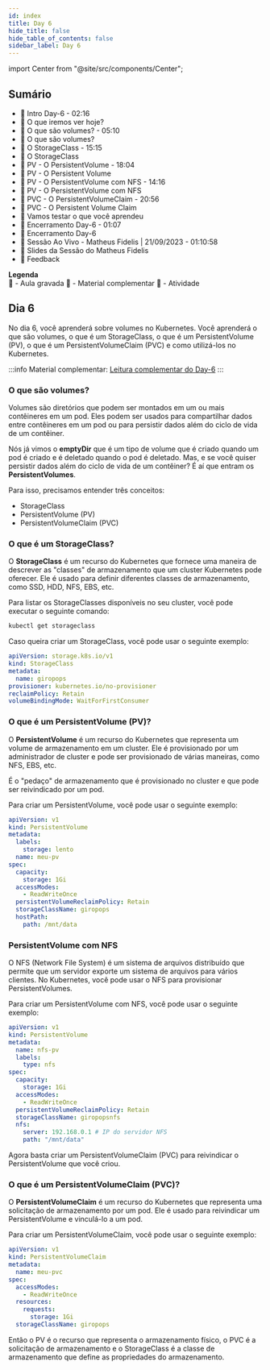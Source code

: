 ```yaml
---
id: index
title: Day 6
hide_title: false
hide_table_of_contents: false
sidebar_label: Day 6
---
```


import Center from "@site/src/components/Center";

## Sumário

- 🎥 Intro Day-6 - 02:16
- 📖 O que iremos ver hoje?
- 🎥 O que são volumes? - 05:10
- 📖 O que são volumes?
- 🎥 O StorageClass - 15:15
- 📖 O StorageClass
- 🎥 PV - O PersistentVolume - 18:04
- 📖 PV - O Persistent Volume
- 🎥 PV - O PersistentVolume com NFS - 14:16
- 📖 PV - O PersistentVolume com NFS
- 🎥 PVC - O PersistentVolumeClaim - 20:56
- 📖 PVC - O Persistent Volume Claim
- 📝 Vamos testar o que você aprendeu
- 🎥 Encerramento Day-6 - 01:07
- 📖 Encerramento Day-6
- 🎥 Sessão Ao Vivo - Matheus Fidelis | 21/09/2023 - 01:10:58
- 📖 Slides da Sessão do Matheus Fidelis
- 📝 Feedback

**Legenda**  
🎥 - Aula gravada
📖 - Material complementar
📝 - Atividade

## Dia 6

No dia 6, você aprenderá sobre volumes no Kubernetes. Você aprenderá o que são volumes, o que é um StorageClass, o que é um PersistentVolume (PV), o que é um PersistentVolumeClaim (PVC) e como utilizá-los no Kubernetes.

:::info
Material complementar: [Leitura complementar do Day-6](https://livro.descomplicandokubernetes.com.br/pt/day-6/)
:::

### O que são volumes?

Volumes são diretórios que podem ser montados em um ou mais contêineres em um pod. Eles podem ser usados para compartilhar dados entre contêineres em um pod ou para persistir dados além do ciclo de vida de um contêiner.

Nós já vimos o **emptyDir** que é um tipo de volume que é criado quando um pod é criado e é deletado quando o pod é deletado. Mas, e se você quiser persistir dados além do ciclo de vida de um contêiner? É aí que entram os **PersistentVolumes**.

Para isso, precisamos entender três conceitos:

- StorageClass
- PersistentVolume (PV)
- PersistentVolumeClaim (PVC)

### O que é um StorageClass?

O **StorageClass** é um recurso do Kubernetes que fornece uma maneira de descrever as "classes" de armazenamento que um cluster Kubernetes pode oferecer. Ele é usado para definir diferentes classes de armazenamento, como SSD, HDD, NFS, EBS, etc.

Para listar os StorageClasses disponíveis no seu cluster, você pode executar o seguinte comando:

```bash
kubectl get storageclass
```

Caso queira criar um StorageClass, você pode usar o seguinte exemplo:

```yaml
apiVersion: storage.k8s.io/v1
kind: StorageClass
metadata:
  name: giropops
provisioner: kubernetes.io/no-provisioner
reclaimPolicy: Retain
volumeBindingMode: WaitForFirstConsumer
```

### O que é um PersistentVolume (PV)?

O **PersistentVolume** é um recurso do Kubernetes que representa um volume de armazenamento em um cluster. Ele é provisionado por um administrador de cluster e pode ser provisionado de várias maneiras, como NFS, EBS, etc.

É o "pedaço" de armazenamento que é provisionado no cluster e que pode ser reivindicado por um pod.

Para criar um PersistentVolume, você pode usar o seguinte exemplo:

```yaml
apiVersion: v1
kind: PersistentVolume
metadata:
  labels:
    storage: lento
  name: meu-pv
spec:
  capacity:
    storage: 1Gi
  accessModes:
    - ReadWriteOnce
  persistentVolumeReclaimPolicy: Retain
  storageClassName: giropops
  hostPath:
    path: /mnt/data
```

### PersistentVolume com NFS

O NFS (Network File System) é um sistema de arquivos distribuído que permite que um servidor exporte um sistema de arquivos para vários clientes. No Kubernetes, você pode usar o NFS para provisionar PersistentVolumes.

Para criar um PersistentVolume com NFS, você pode usar o seguinte exemplo:

```yaml
apiVersion: v1
kind: PersistentVolume
metadata:
  name: nfs-pv
  labels:
    type: nfs
spec:
  capacity:
    storage: 1Gi
  accessModes:
    - ReadWriteOnce
  persistentVolumeReclaimPolicy: Retain
  storageClassName: giropopsnfs
  nfs:
    server: 192.168.0.1 # IP do servidor NFS
    path: "/mnt/data"
```

Agora basta criar um PersistentVolumeClaim (PVC) para reivindicar o PersistentVolume que você criou.

### O que é um PersistentVolumeClaim (PVC)?

O **PersistentVolumeClaim** é um recurso do Kubernetes que representa uma solicitação de armazenamento por um pod. Ele é usado para reivindicar um PersistentVolume e vinculá-lo a um pod.

Para criar um PersistentVolumeClaim, você pode usar o seguinte exemplo:

```yaml
apiVersion: v1
kind: PersistentVolumeClaim
metadata:
  name: meu-pvc
spec:
  accessModes:
    - ReadWriteOnce
  resources:
    requests:
      storage: 1Gi
  storageClassName: giropops
```

Então o PV é o recurso que representa o armazenamento físico, o PVC é a solicitação de armazenamento e o StorageClass é a classe de armazenamento que define as propriedades do armazenamento.






